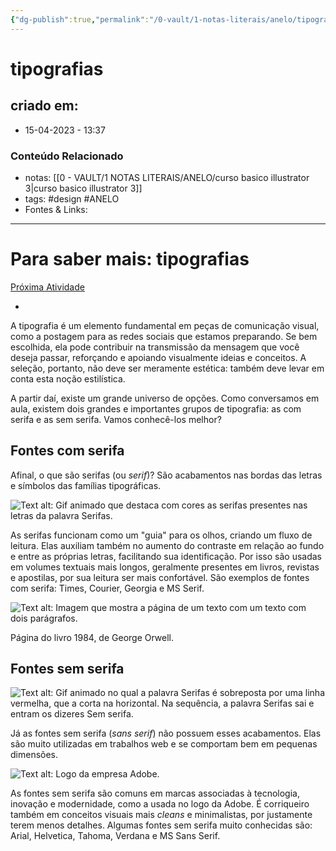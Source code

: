 ```yaml
---
{"dg-publish":true,"permalink":"/0-vault/1-notas-literais/anelo/tipografias/","tags":["design","ANELO"],"dgHomeLink":true,"dgShowLocalGraph":true,"dgShowFileTree":true,"dgEnableSearch":true}
---
```


# tipografias

## criado em: 
-  15-04-2023 - 13:37

### Conteúdo Relacionado
- notas: [[0 - VAULT/1 NOTAS LITERAIS/ANELO/curso basico illustrator 3\|curso basico illustrator 3]]
- tags: #design #ANELO 
- Fontes & Links: 

---

# Para saber mais: tipografias

[Próxima Atividade](https://cursos.alura.com.br/course/adobe-illustrator-conhecendo-ferramenta/task/122809/next)

-   [](https://cursos.alura.com.br/suggestions/new/adobe-illustrator-conhecendo-ferramenta/122809/question)

A tipografia é um elemento fundamental em peças de comunicação visual, como a postagem para as redes sociais que estamos preparando. Se bem escolhida, ela pode contribuir na transmissão da mensagem que você deseja passar, reforçando e apoiando visualmente ideias e conceitos. A seleção, portanto, não deve ser meramente estética: também deve levar em conta esta noção estilística.

A partir daí, existe um grande universo de opções. Como conversamos em aula, existem dois grandes e importantes grupos de tipografia: as com serifa e as sem serifa. Vamos conhecê-los melhor?

## Fontes com serifa

Afinal, o que são serifas (ou _serif_)? São acabamentos nas bordas das letras e símbolos das famílias tipográficas.

![Text alt: Gif animado que destaca com cores as serifas presentes nas letras da palavra Serifas.](https://caelum-online-public.s3.amazonaws.com/2984-illustrator/aula+3/Img13.gif)

As serifas funcionam como um "guia" para os olhos, criando um fluxo de leitura. Elas auxiliam também no aumento do contraste em relação ao fundo e entre as próprias letras, facilitando sua identificação. Por isso são usadas em volumes textuais mais longos, geralmente presentes em livros, revistas e apostilas, por sua leitura ser mais confortável. São exemplos de fontes com serifa: Times, Courier, Georgia e MS Serif.

![Text alt: Imagem que mostra a página de um texto com um texto com dois parágrafos.](https://caelum-online-public.s3.amazonaws.com/2984-illustrator/aula+3/Img14.png)

Página do livro 1984, de George Orwell.

## Fontes sem serifa

![Text alt: Gif animado no qual a palavra Serifas é sobreposta por uma linha vermelha, que a corta na horizontal. Na sequência, a palavra Serifas sai e entram os dizeres Sem serifa.](https://caelum-online-public.s3.amazonaws.com/2984-illustrator/aula+3/Img15.gif)

Já as fontes sem serifa (_sans serif_) não possuem esses acabamentos. Elas são muito utilizadas em trabalhos web e se comportam bem em pequenas dimensões.

![Text alt: Logo da empresa Adobe.](https://caelum-online-public.s3.amazonaws.com/2984-illustrator/aula+3/Img16.png)

As fontes sem serifa são comuns em marcas associadas à tecnologia, inovação e modernidade, como a usada no logo da Adobe. É corriqueiro também em conceitos visuais mais _cleans_ e minimalistas, por justamente terem menos detalhes. Algumas fontes sem serifa muito conhecidas são: Arial, Helvetica, Tahoma, Verdana e MS Sans Serif.